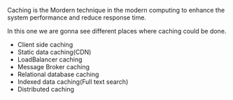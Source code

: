 
Caching is the Mordern technique in the modern computing to enhance the system performance and reduce response time. 

In this one we are gonna see different places where caching could be done.

- Client side caching
- Static data caching(CDN)
- LoadBalancer caching
- Message Broker caching 
- Relational database caching
- Indexed data caching(Full text search)
- Distributed caching
